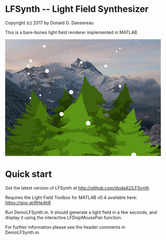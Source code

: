 # LFSynth -- Light Field Synthesizer
Copyright (c) 2017 by Donald G. Dansereau

This is a bare-bones light field renderer implemented in MATLAB.

![thumb](Thumbs/LFSynthThumb512.png)

# Quick start
Get the latest version of LFSynth at http://github.com/doda42/LFSynth

Requires the Light Field Toolbox for MATLAB v0.4 available here: https://goo.gl/RHe4hR

Run DemoLFSynth.m. It should generate a light field in a few seconds, and display it using the interactive LFDispMousePan function.

For further information please see the header comments in DemoLFSynth.m.

